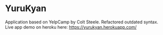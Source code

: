 # YuruKyan
Application based on YelpCamp by Colt Steele. Refactored outdated syntax. <br>
Live app demo on heroku here: https://yurukyan.herokuapp.com/
